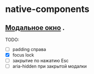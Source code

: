 # native-components
## [Модальное окно](https://evstarostin.github.io/native-components/modal-window/) . 
TODO:  
- [ ] padding справа  
- [x] focus lock  
- [ ] закрытие по нажатию Esc  
- [ ] aria-hidden при закрытой модалки
